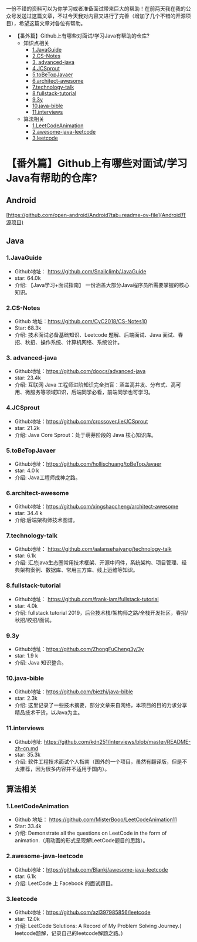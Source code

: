 一份不错的资料可以为你学习或者准备面试带来巨大的帮助！在前两天我在我的公众号发送过这篇文章，不过今天我对内容又进行了完善（增加了几个不错的开源项目），希望这篇文章对各位有帮助。

- 【番外篇】Github上有哪些对面试/学习Java有帮助的仓库?
  - 知识点相关
    - [1.JavaGuide](https://xiaozhuanlan.com/topic/9546203817#section1javaguide)
    - [2.CS-Notes](https://xiaozhuanlan.com/topic/9546203817#section2csnotes)
    - [3. advanced-java](https://xiaozhuanlan.com/topic/9546203817#section3advancedjava)
    - [4.JCSprout](https://xiaozhuanlan.com/topic/9546203817#section4jcsprout)
    - [5.toBeTopJavaer](https://xiaozhuanlan.com/topic/9546203817#section5tobetopjavaer)
    - [6.architect-awesome](https://xiaozhuanlan.com/topic/9546203817#section6architectawesome)
    - [7.technology-talk](https://xiaozhuanlan.com/topic/9546203817#section7technologytalk)
    - [8.fullstack-tutorial](https://xiaozhuanlan.com/topic/9546203817#section8fullstacktutorial)
    - [9.3y](https://xiaozhuanlan.com/topic/9546203817#section93y)
    - [10.java-bible](https://xiaozhuanlan.com/topic/9546203817#section10javabible)
    - [11.interviews](https://xiaozhuanlan.com/topic/9546203817#section11interviews)
  - 算法相关
    - [1.LeetCodeAnimation](https://xiaozhuanlan.com/topic/9546203817#section1leetcodeanimation)
    - [2.awesome-java-leetcode](https://xiaozhuanlan.com/topic/9546203817#section2awesomejavaleetcode)
    - [3.leetcode](https://xiaozhuanlan.com/topic/9546203817#section3leetcode)




# 【番外篇】Github上有哪些对面试/学习Java有帮助的仓库?

## Android

[https://github.com/open-android/Android?tab=readme-ov-file](Android开源项目)


## Java

### 1.JavaGuide

- Github地址： https://github.com/Snailclimb/JavaGuide
- star: 64.0k
- 介绍: 【Java学习+面试指南】 一份涵盖大部分Java程序员所需要掌握的核心知识。

### 2.CS-Notes

- Github 地址：https://github.com/CyC2018/CS-Notes10
- Star: 68.3k
- 介绍: 技术面试必备基础知识、Leetcode 题解、后端面试、Java 面试、春招、秋招、操作系统、计算机网络、系统设计。

### 3. advanced-java

- Github地址：https://github.com/doocs/advanced-java
- star: 23.4k
- 介绍: 互联网 Java 工程师进阶知识完全扫盲：涵盖高并发、分布式、高可用、微服务等领域知识，后端同学必看，前端同学也可学习。

### 4.JCSprout

- Github地址：https://github.com/crossoverJie/JCSprout
- star: 21.2k
- 介绍: Java Core Sprout：处于萌芽阶段的 Java 核心知识库。

### 5.toBeTopJavaer

- Github地址：https://github.com/hollischuang/toBeTopJavaer
- star: 4.0 k
- 介绍: Java工程师成神之路。

### 6.architect-awesome

- Github地址：https://github.com/xingshaocheng/architect-awesome
- star: 34.4 k
- 介绍:后端架构师技术图谱。

### 7.technology-talk

- Github地址： https://github.com/aalansehaiyang/technology-talk
- star: 6.1k
- 介绍: 汇总java生态圈常用技术框架、开源中间件，系统架构、项目管理、经典架构案例、数据库、常用三方库、线上运维等知识。

### 8.fullstack-tutorial

- Github地址： https://github.com/frank-lam/fullstack-tutorial
- star: 4.0k
- 介绍: fullstack tutorial 2019，后台技术栈/架构师之路/全栈开发社区，春招/秋招/校招/面试。

### 9.3y

- Github地址：https://github.com/ZhongFuCheng3y/3y
- star: 1.9 k
- 介绍: Java 知识整合。

### 10.java-bible

- Github地址：https://github.com/biezhi/java-bible
- star: 2.3k
- 介绍: 这里记录了一些技术摘要，部分文章来自网络，本项目的目的力求分享精品技术干货，以Java为主。

### 11.interviews

- Github地址: https://github.com/kdn251/interviews/blob/master/README-zh-cn.md
- star: 35.3k
- 介绍: 软件工程技术面试个人指南（国外的一个项目，虽然有翻译版，但是不太推荐，因为很多内容并不适用于国内）。

## 算法相关

### 1.LeetCodeAnimation

- Github 地址： https://github.com/MisterBooo/LeetCodeAnimation11
- Star: 33.4k
- 介绍: Demonstrate all the questions on LeetCode in the form of animation.（用动画的形式呈现解LeetCode题目的思路）。

### 2.awesome-java-leetcode

- Github地址：https://github.com/Blankj/awesome-java-leetcode
- star: 6.1k
- 介绍: LeetCode 上 Facebook 的面试题目。

### 3.leetcode

- Github地址：https://github.com/azl397985856/leetcode
- star: 12.0k
- 介绍: LeetCode Solutions: A Record of My Problem Solving Journey.( leetcode题解，记录自己的leetcode解题之路。)
